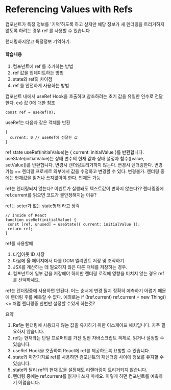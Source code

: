 # Referencing Values with Refs

컴포넌트가 특정 정보를 '기억'하도록 하고 싶지만
해당 정보가 새 렌더링을 트리거하지 않도록 하려는 경우  ref 를 사용할 수 있습니다

랜더링하지않고 특정정보 기억하기.

#### 학습내용

1. 컴포넌트에  ref 를 추가하는 방법
2.  ref  값을 업데이트하는 방법
3. state와 ref의 차이점
4.  ref 를 안전하게 사용하는 방법

컴포넌트 내에서 useRef Hook을 호출하고 참조하려는 초기 값을 유일한 인수로 전달한다.
ex) 값 0에 대한 참조
```
const ref = useRef(0);
```


useRef는 다음과 같은 객체를 반환
```
{ 
  current: 0 // useRef에 전달한 값
}
```

ref                                                                 state
    useRef(initialValue)는 { current: initialValue }를 반환합니다.        useState(initialValue)는 상태 변수의 현재 값과 상태 설정자 함수([value, setValue])를 반환합니다.
    변경시 렌더링트리거하지 않는다.                                        변경시 렌더링한다.
    변경가능 == 렌더링 프로세르 외부에서 값을 수정하고 변경할 수 있다.       변경불가.
    렌더링 중에는 현재값을 읽거나 쓰지않아야 한다.                          언제든 가능
 
 ref는 렌더링되지 않는다?
 이벤트가 실행돼도 텍스트값이 변하지 않는다??
 렌더링중에 ref.current를 읽으면 코드가 불안정해지는 이유?
 
 
 ref는 seter가 없는 state형태 라고 생각
 ```
 // Inside of React
function useRef(initialValue) {
  const [ref, unused] = useState({ current: initialValue });
  return ref;
}
```


ref를 사용할때
1. 타임아웃 ID 저장
2. 다음에 올 페이지에서 다룰 DOM 엘리먼트 저장 및 조작하기
3. JSX를 계산하는 데 필요하지 않은 다른 객체를 저장하는 경우.
4. 컴포넌트에 일부 값을 저장해야 하지만 렌더링 로직에 영향을 미치지 않는 경우 ref를 선택하세요.

ref는 렌더링중에 사용하면 안된다. 어느 순서에 변경 될지 정확히 예측하기 어렵기 때문에 렌더링 후를 예측할 수 없다.
예외로는  if (!ref.current) ref.current = new Thing() <= 처럼 렌더링중 한번만 설정할 수있게 하는것?


요약
1. Ref는 렌더링에 사용되지 않는 값을 유지하기 위한 이스케이프 해치입니다. 자주 필요하지 않습니다.
2. ref는 현재라는 단일 프로퍼티를 가진 일반 자바스크립트 객체로, 읽거나 설정할 수 있습니다.
3. useRef Hook을 호출하여 React에 ref를 제공하도록 요청할 수 있습니다.
4. state와 마찬가지로 ref를 사용하면 컴포넌트의 재렌더링 사이에 정보를 유지할 수 있습니다.
5. state와 달리 ref의 현재 값을 설정해도 리렌더링이 트리거되지 않습니다.
6. 렌더링 중에는 ref.current를 읽거나 쓰지 마세요. 이렇게 하면 컴포넌트를 예측하기 어렵습니다.

